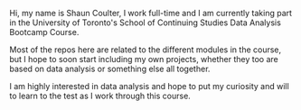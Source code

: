 Hi, my name is Shaun Coulter, I work full-time and I am currently taking part in the University of Toronto's School of Continuing Studies Data Analysis Bootcamp Course. 

Most of the repos here are related to the different modules in the course, but I hope to soon start including my own projects, whether they too are based on data analysis or something else all together.

I am highly interested in data analysis and hope to put my curiosity and will to learn to the test as I work through this course.
